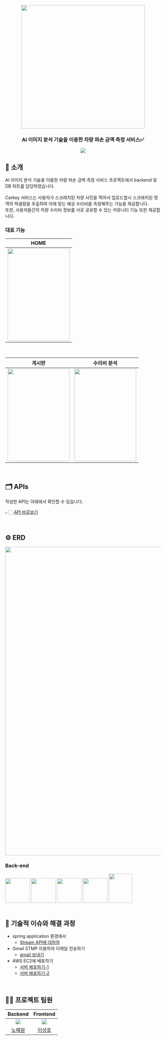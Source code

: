 <div align="center">

<!-- logo -->
<img src="https://github.com/user-attachments/assets/7e28fe78-4af7-441f-b00e-77d1bad26b2e" width="400"/>

### AI 이미지 분석 기술을 이용한 차량 파손 금액 측정 서비스✅

[<img src="https://img.shields.io/badge/프로젝트 기간-2024.03 ~ 2024.06-green?style=flat&logo=&logoColor=white" />]()

</div> 

## 📝 소개
AI 이미지 분석 기술을 이용한 차량 파손 금액 측정 서비스 프로젝트에서 backend 및 DB 파트를 담당하였습니다.<br>
<br>
Carkey 서비스는 사용자가 스크래치된 차량 사진을 찍어서 업로드할시 스크래치된 영역의 픽셀량을 추출하여 이에 맞는 예상 수리비를 측정해주는 기능을 제공합니다.
<br>
또한, 사용자들간의 차량 수리비 정보를 서로 공유할 수 있는 커뮤니티 기능 또한 제공합니다.


### 대표 기능
|HOME|
|:---:|
|<img src="https://github.com/user-attachments/assets/2aa7afca-747f-4167-8845-cb8fcfe91790" width="200" height="300"/>|

<br>

|게시판|수리비 분석|
|:---:|:---:|
|<img src="https://github.com/user-attachments/assets/a3ac81c3-7d15-44de-a366-325bc975cbc9" width="200" height="300"/>|<img src="https://github.com/user-attachments/assets/2ba651bc-37d4-46aa-8c2a-f9d3e8bc7750" width="200" height="300"/>|

<br />

## 🗂️ APIs
작성한 API는 아래에서 확인할 수 있습니다.

👉🏻 [API 바로보기](/backend/APIs.md)


<br />

## ⚙ ERD
<div>
<img src="https://github.com/user-attachments/assets/fa48db99-b909-4f9d-8335-2a5f59336667" width="1000">
</div>



### Back-end
<div>
<img src="https://github.com/yewon-Noh/readme-template/blob/main/skills/Java.png?raw=true" width="80">
<img src="https://github.com/yewon-Noh/readme-template/blob/main/skills/SpringBoot.png?raw=true" width="80">
<img src="https://github.com/yewon-Noh/readme-template/blob/main/skills/SpringSecurity.png?raw=true" width="80">
<img src="https://github.com/yewon-Noh/readme-template/blob/main/skills/SpringDataJPA.png?raw=true" width="80">
<img src="https://github.com/user-attachments/assets/6fd464b4-6e89-44e0-9ce1-9e4814e76778?raw=true" width="75" height="95">
</div>

<br />

## 🤔 기술적 이슈와 해결 과정
- spring application 환경에서 
    - [Stream API에 대하여](https://velog.io/@yewo2nn16/Java-Stream-API)
- Gmail STMP 이용하여 이메일 전송하기
    - [gmail 보내기](https://velog.io/@yewo2nn16/Email-이메일-전송하기with-첨부파일)
- AWS EC2에 배포하기
    - [서버 배포하기-1](https://velog.io/@yewo2nn16/SpringBoot-서버-배포)
    - [서버 배포하기-2](https://velog.io/@yewo2nn16/SpringBoot-서버-배포-인텔리제이에서-jar-파일-빌드해서-배포하기)

<br />

## 💁‍♂️ 프로젝트 팀원
|Backend|Frontend|
|:---:|:---:|
| ![](https://github.com/yewon-Noh.png?size=120) | ![](https://github.com/SeongHo-C.png?size=120) |
|[노예원](https://github.com/yewon-Noh)|[이성호](https://github.com/SeongHo-C)|
